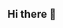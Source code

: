 ## Hi there 👋

<!--
**skhassafi/skhassafi** is a ✨ _special_ ✨ repository because its `README.md` (this file) appears on your GitHub profile.

## 🧬 Research Interests
- Epigenetics & gene regulation
- Single-cell multi-omics
- Statistical genomics

## 🛠️ Projects & Tools
- Analysis pipelines in R, Python, and Bash
- Data integration & visualization

## 🔗 Previous Work (GitLab)
- **Contributor to [sc_framework](https://gitlab.gwdg.de/loosolab/software/sc_framework) at Loosolab, Max Planck Institute for Heart and Lung Research (2021–2024)**
    - Developed core functionality in single-cell data analysis framework ([see commit history](https://gitlab.gwdg.de/loosolab/software/sc_framework/-/commits/master?author=Fatemeh.Khassafi))
    - [Archived mirror on GitHub](https://github.com/skhassafi/sc_framework)

## 📫 Contact
- [Email](mailto:khassafi@ie-freiburg.mpg.de)
- [Google Scholar](https://scholar.google.com/citations?user=your-id) <!-- optional -->
<!-- Optionally add more links or sections (teaching, awards, fun facts, etc.) -->
